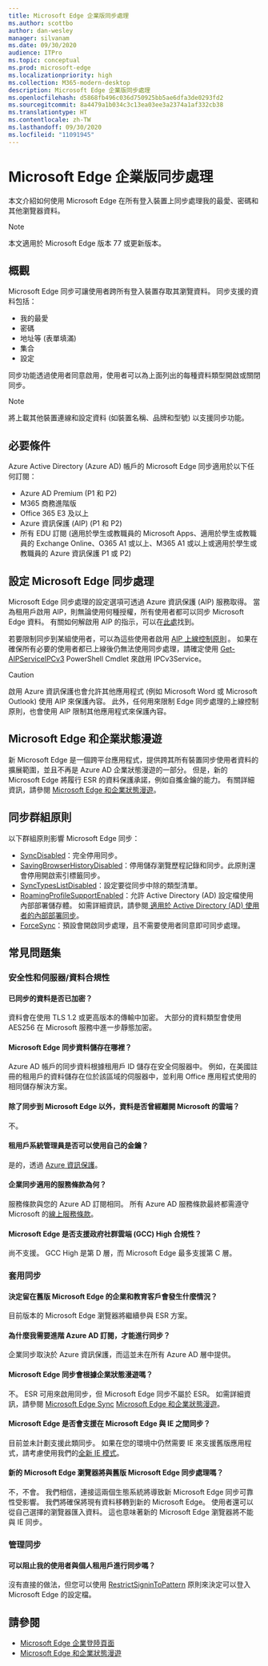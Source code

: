 ```yaml
---
title: Microsoft Edge 企業版同步處理
ms.author: scottbo
author: dan-wesley
manager: silvanam
ms.date: 09/30/2020
audience: ITPro
ms.topic: conceptual
ms.prod: microsoft-edge
ms.localizationpriority: high
ms.collection: M365-modern-desktop
description: Microsoft Edge 企業版同步處理
ms.openlocfilehash: d5868fb496c036d750925bb5ae6dfa3de0293fd2
ms.sourcegitcommit: 8a4479a1b034c3c13ea03ee3a2374a1af332cb38
ms.translationtype: HT
ms.contentlocale: zh-TW
ms.lasthandoff: 09/30/2020
ms.locfileid: "11091945"
---
```

# Microsoft Edge 企業版同步處理

本文介紹如何使用 Microsoft Edge 在所有登入裝置上同步處理我的最愛、密碼和其他瀏覽器資料。

> [!NOTE]
> 本文適用於 Microsoft Edge 版本 77 或更新版本。

## 概觀

Microsoft Edge 同步可讓使用者跨所有登入裝置存取其瀏覽資料。 同步支援的資料包括：

- 我的最愛
- 密碼
- 地址等 (表單填滿)
- 集合
- 設定

同步功能透過使用者同意啟用，使用者可以為上面列出的每種資料類型開啟或關閉同步。

> [!NOTE]
> 將上載其他裝置連線和設定資料 (如裝置名稱、品牌和型號) 以支援同步功能。

## 必要條件

Azure Active Directory (Azure AD) 帳戶的 Microsoft Edge 同步適用於以下任何訂閱：

- Azure AD Premium (P1 和 P2)
- M365 商務進階版
- Office 365 E3 及以上
- Azure 資訊保護 (AIP) (P1 和 P2)
- 所有 EDU 訂閱 (適用於學生或教職員的 Microsoft Apps、適用於學生或教職員的 Exchange Online、O365 A1 或以上、M365 A1 或以上或適用於學生或教職員的 Azure 資訊保護 P1 或 P2)

## 設定 Microsoft Edge 同步處理

Microsoft Edge 同步處理的設定選項可透過 Azure 資訊保護 (AIP) 服務取得。 當為租用戶啟用 AIP，則無論使用何種授權，所有使用者都可以同步 Microsoft Edge 資料。 有關如何解啟用 AIP 的指示，可以在[此處](https://docs.microsoft.com/azure/information-protection/activate-office365)找到。

若要限制同步到某組使用者，可以為這些使用者啟用 [AIP 上線控制原則](https://docs.microsoft.com/powershell/module/aipservice/set-aipserviceonboardingcontrolpolicy?view=azureipps) 。 如果在確保所有必要的使用者都已上線後仍無法使用同步處理，請確定使用 [Get-AIPServiceIPCv3](https://docs.microsoft.com/powershell/module/aipservice/get-aipserviceipcv3?view=azureipps) PowerShell Cmdlet 來啟用 IPCv3Service。

> [!CAUTION]
> 啟用 Azure 資訊保護也會允許其他應用程式 (例如 Microsoft Word 或 Microsoft Outlook) 使用 AIP 來保護內容。 此外，任何用來限制 Edge 同步處理的上線控制原則，也會使用 AIP 限制其他應用程式來保護內容。

## Microsoft Edge 和企業狀態漫遊

新 Microsoft Edge 是一個跨平台應用程式，提供跨其所有裝置同步使用者資料的擴展範圍，並且不再是 Azure AD 企業狀態漫遊的一部分。 但是，新的 Microsoft Edge 將履行 ESR 的資料保護承諾，例如自攜金鑰的能力。 有關詳細資訊，請參閱 [Microsoft Edge 和企業狀態漫遊](microsoft-edge-enterprise-state-roaming.md)。

## 同步群組原則

以下群組原則影響 Microsoft Edge 同步：

- [SyncDisabled](https://docs.microsoft.com/deployedge/microsoft-edge-policies#syncdisabled)：完全停用同步。
- [SavingBrowserHistoryDisabled](https://docs.microsoft.com/deployedge/microsoft-edge-policies#savingbrowserhistorydisabled)：停用儲存瀏覽歷程記錄和同步。此原則還會停用開啟索引標籤同步。
- [SyncTypesListDisabled](https://docs.microsoft.com/DeployEdge/microsoft-edge-policies#synctypeslistdisabled)：設定要從同步中除的類型清單。
- [RoamingProfileSupportEnabled](https://docs.microsoft.com/DeployEdge/microsoft-edge-policies#roamingprofilesupportenabled)：允許 Active Directory (AD) 設定檔使用內部部署儲存體。 如需詳細資訊，請參閱[ 適用於 Active Directory (AD) 使用者的內部部署同步](https://docs.microsoft.com/DeployEdge/microsoft-edge-on-premises-sync)。
- [ForceSync]( https://docs.microsoft.com/deployedge/microsoft-edge-policies#forcesync)：預設會開啟同步處理，且不需要使用者同意即可同步處理。  

## 常見問題集

### 安全性和伺服器/資料合規性

#### 已同步的資料是否已加密？ 

資料會在使用 TLS 1.2 或更高版本的傳輸中加密。 大部分的資料類型會使用 AES256 在 Microsoft 服務中進一步靜態加密。 

#### Microsoft Edge 同步資料儲存在哪裡？

Azure AD 帳戶的同步資料根據租用戶 ID 儲存在安全伺服器中。 例如，在美國註冊的租用戶的資料儲存在位於該區域的伺服器中，並利用 Office 應用程式使用的相同儲存解決方案。

#### 除了同步到 Microsoft Edge 以外，資料是否曾經離開 Microsoft 的雲端？

不。

#### 租用戶系統管理員是否可以使用自己的金鑰？

是的，透過 [Azure 資訊保護](https://azure.microsoft.com/services/information-protection/)。

#### 企業同步適用的服務條款為何？

服務條款與您的 Azure AD 訂閱相同。 所有 Azure AD 服務條款最終都需遵守 Microsoft 的[線上服務條款](https://www.microsoft.com/licensing/product-licensing/products)。

#### Microsoft Edge 是否支援政府社群雲端 (GCC) High 合規性？

尚不支援。 GCC High 是第 D 層，而 Microsoft Edge 最多支援第 C 層。

### 套用同步

#### 決定留在舊版 Microsoft Edge 的企業和教育客戶會發生什麼情況？

目前版本的 Microsoft Edge 瀏覽器將繼續參與 ESR 方案。

#### 為什麼我需要進階 Azure AD 訂閱，才能進行同步？

企業同步取決於 Azure 資訊保護，而這並未在所有 Azure AD 層中提供。

#### Microsoft Edge 同步會根據企業狀態漫遊嗎？

不。 ESR 可用來啟用同步，但 Microsoft Edge 同步不屬於 ESR。 如需詳細資訊，請參閱 [Microsoft Edge Sync](microsoft-edge-enterprise-sync.md) [Microsoft Edge 和企業狀態漫遊](microsoft-edge-enterprise-state-roaming.md)。

#### Microsoft Edge 是否會支援在 Microsoft Edge 與 IE 之間同步？

目前並未計劃支援此類同步。 如果在您的環境中仍然需要 IE 來支援舊版應用程式，請考慮使用我們的[全新 IE 模式](https://docs.microsoft.com/deployedge/edge-ie-mode)。

#### 新的 Microsoft Edge 瀏覽器將與舊版 Microsoft Edge 同步處理嗎？

不，不會。 我們相信，連接這兩個生態系統將導致新 Microsoft Edge 同步可靠性受影響。 我們將確保將現有資料移轉到新的 Microsoft Edge。 使用者還可以從自己選擇的瀏覽器匯入資料。 這也意味著新的 Microsoft Edge 瀏覽器將不能與 IE 同步。

### 管理同步

#### 可以阻止我的使用者與個人租用戶進行同步嗎？

沒有直接的做法，但您可以使用 [RestrictSigninToPattern](https://docs.microsoft.com/deployedge/microsoft-edge-policies#restrictsignintopattern) 原則來決定可以登入 Microsoft Edge 的設定檔。

## 請參閱

- [Microsoft Edge 企業登陸頁面](https://aka.ms/EdgeEnterprise)
- [Microsoft Edge 和企業狀態漫遊](microsoft-edge-enterprise-state-roaming.md)
